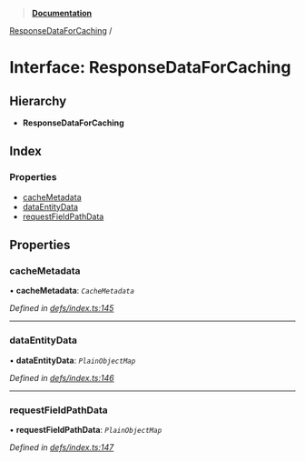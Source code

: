 > **[Documentation](../README.md)**

[ResponseDataForCaching](responsedataforcaching.md) /

# Interface: ResponseDataForCaching

## Hierarchy

* **ResponseDataForCaching**

## Index

### Properties

* [cacheMetadata](responsedataforcaching.md#cachemetadata)
* [dataEntityData](responsedataforcaching.md#dataentitydata)
* [requestFieldPathData](responsedataforcaching.md#requestfieldpathdata)

## Properties

###  cacheMetadata

• **cacheMetadata**: *`CacheMetadata`*

*Defined in [defs/index.ts:145](https://github.com/badbatch/graphql-box/blob/43ddea2/packages/cache-manager/src/defs/index.ts#L145)*

___

###  dataEntityData

• **dataEntityData**: *`PlainObjectMap`*

*Defined in [defs/index.ts:146](https://github.com/badbatch/graphql-box/blob/43ddea2/packages/cache-manager/src/defs/index.ts#L146)*

___

###  requestFieldPathData

• **requestFieldPathData**: *`PlainObjectMap`*

*Defined in [defs/index.ts:147](https://github.com/badbatch/graphql-box/blob/43ddea2/packages/cache-manager/src/defs/index.ts#L147)*